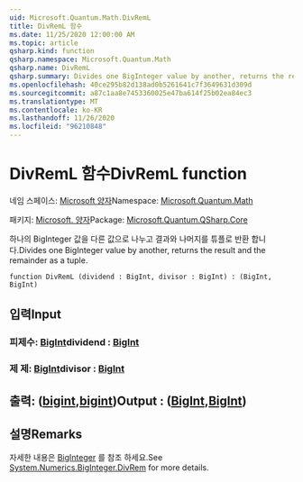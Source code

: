 ```yaml
---
uid: Microsoft.Quantum.Math.DivRemL
title: DivRemL 함수
ms.date: 11/25/2020 12:00:00 AM
ms.topic: article
qsharp.kind: function
qsharp.namespace: Microsoft.Quantum.Math
qsharp.name: DivRemL
qsharp.summary: Divides one BigInteger value by another, returns the result and the remainder as a tuple.
ms.openlocfilehash: 40ce295b82d138ad0b5261641c7f3649631d309d
ms.sourcegitcommit: a87c1aa8e7453360025e47ba614f25b02ea84ec3
ms.translationtype: MT
ms.contentlocale: ko-KR
ms.lasthandoff: 11/26/2020
ms.locfileid: "96210848"
---
```

# <a name="divreml-function"></a><span data-ttu-id="b42b6-102">DivRemL 함수</span><span class="sxs-lookup"><span data-stu-id="b42b6-102">DivRemL function</span></span>

<span data-ttu-id="b42b6-103">네임 스페이스: [Microsoft 양자](xref:Microsoft.Quantum.Math)</span><span class="sxs-lookup"><span data-stu-id="b42b6-103">Namespace: [Microsoft.Quantum.Math](xref:Microsoft.Quantum.Math)</span></span>

<span data-ttu-id="b42b6-104">패키지: [Microsoft. 양자](https://nuget.org/packages/Microsoft.Quantum.QSharp.Core)</span><span class="sxs-lookup"><span data-stu-id="b42b6-104">Package: [Microsoft.Quantum.QSharp.Core](https://nuget.org/packages/Microsoft.Quantum.QSharp.Core)</span></span>


<span data-ttu-id="b42b6-105">하나의 BigInteger 값을 다른 값으로 나누고 결과와 나머지를 튜플로 반환 합니다.</span><span class="sxs-lookup"><span data-stu-id="b42b6-105">Divides one BigInteger value by another, returns the result and the remainder as a tuple.</span></span>

```qsharp
function DivRemL (dividend : BigInt, divisor : BigInt) : (BigInt, BigInt)
```


## <a name="input"></a><span data-ttu-id="b42b6-106">입력</span><span class="sxs-lookup"><span data-stu-id="b42b6-106">Input</span></span>

### <a name="dividend--bigint"></a><span data-ttu-id="b42b6-107">피제수: [BigInt](xref:microsoft.quantum.lang-ref.bigint)</span><span class="sxs-lookup"><span data-stu-id="b42b6-107">dividend : [BigInt](xref:microsoft.quantum.lang-ref.bigint)</span></span>




### <a name="divisor--bigint"></a><span data-ttu-id="b42b6-108">제 제: [BigInt](xref:microsoft.quantum.lang-ref.bigint)</span><span class="sxs-lookup"><span data-stu-id="b42b6-108">divisor : [BigInt](xref:microsoft.quantum.lang-ref.bigint)</span></span>





## <a name="output--bigintbigint"></a><span data-ttu-id="b42b6-109">출력: ([bigint](xref:microsoft.quantum.lang-ref.bigint),[bigint](xref:microsoft.quantum.lang-ref.bigint))</span><span class="sxs-lookup"><span data-stu-id="b42b6-109">Output : ([BigInt](xref:microsoft.quantum.lang-ref.bigint),[BigInt](xref:microsoft.quantum.lang-ref.bigint))</span></span>



## <a name="remarks"></a><span data-ttu-id="b42b6-110">설명</span><span class="sxs-lookup"><span data-stu-id="b42b6-110">Remarks</span></span>

<span data-ttu-id="b42b6-111">자세한 내용은 [BigInteger](https://docs.microsoft.com/dotnet/api/system.numerics.biginteger.divrem) 를 참조 하세요.</span><span class="sxs-lookup"><span data-stu-id="b42b6-111">See [System.Numerics.BigInteger.DivRem](https://docs.microsoft.com/dotnet/api/system.numerics.biginteger.divrem) for more details.</span></span>